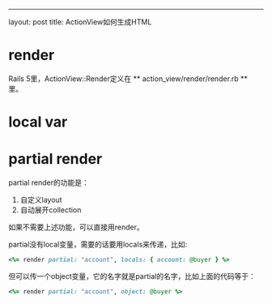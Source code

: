 ---
layout: post
title: ActionView如何生成HTML

# render
Rails 5里，ActionView::Render定义在 ** action_view/render/render.rb ** 里。


# local var

# partial render
partial render的功能是：

1. 自定义layout
2. 自动展开collection

如果不需要上述功能，可以直接用render。

partial没有local变量，需要的话要用locals来传递，比如:

```ruby
<%= render partial: "account", locals: { account: @buyer } %>
```

但可以传一个object变量，它的名字就是partial的名字，比如上面的代码等于：

```ruby
<%= render partial: "account", object: @buyer %>
